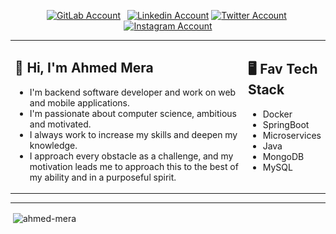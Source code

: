 
<div align=center>

&ensp;<a target="_blank" href="https://gitlab.com/users/ahmed-mera/projects"><img src="https://cdn.worldvectorlogo.com/logos/gitlab.svg" title="GitLab" alt="GitLab Account" width="30"/></a>
&ensp;<a target="_blank" href="https://www.linkedin.com/in/ahmed-mera-096334186/"><img src="https://cdn.worldvectorlogo.com/logos/linkedin-icon-2.svg" title="Linkedin" alt="Linkedin Account" width="30"/></a> 
<a target="_blank"  href="https://twitter.com/__ahmedmera"><img src="https://cdn.worldvectorlogo.com/logos/twitter-6.svg" title="Twitter" alt="Twitter Account" width="40"/></a> 
&ensp;<a target="_blank" href="https://www.instagram.com/_ahmed.mera_/"><img src="https://cdn.worldvectorlogo.com/logos/instagram-2016-5.svg" title="Instagram" alt="Instagram Account" width="30"/></a> 
</div>


<table><tr><td valign="top" width="75%">

## 👋 Hi, I'm Ahmed Mera
 
 - I'm backend software developer and work on web and mobile applications. 
 - I'm passionate about computer science, ambitious and motivated.
 - I always work to increase my skills and deepen my knowledge. 
 - I approach every obstacle as a challenge, and my motivation leads me to approach this to the best of my ability and in a purposeful spirit.
 
</td><td valign="top" width="25%">

## 🖥️ Fav Tech Stack

- Docker 
- SpringBoot
- Microservices
- Java
- MongoDB
- MySQL
  
</tr></tr></table> 


[//]: # (---)

[//]: # ()
[//]: # (### Connect with me:)

[//]: # ()
[//]: # ([<img src="https://img.shields.io/badge/-toyamarodrigo.com-474747?style=for-the-badge&logo=circle&logoColor=white" />][website])

[//]: # ([<img src="https://img.shields.io/badge/linkedin-%230077B5.svg?&style=for-the-badge&logo=linkedin&logoColor=white" />][linkedin])

[//]: # ([<img src="https://img.shields.io/badge/instagram-%23E4405F.svg?&style=for-the-badge&logo=instagram&logoColor=white" />][instagram])

[//]: # ([<img src="https://img.shields.io/badge/gmail-%23D14836.svg?&style=for-the-badge&logo=gmail&logoColor=white" />][mail])


[//]: # (---)

[//]: # ()
[//]: # (### Languages and Tools:)

[//]: # ()
[//]: # (<img align="left" alt="HTML5" width="26px" src="https://raw.githubusercontent.com/github/explore/80688e429a7d4ef2fca1e82350fe8e3517d3494d/topics/html/html.png" />)

[//]: # (<img align="left" alt="CSS3" width="26px" src="https://raw.githubusercontent.com/github/explore/80688e429a7d4ef2fca1e82350fe8e3517d3494d/topics/css/css.png" />)

[//]: # (<img align="left" alt="JavaScript" width="26px" src="https://raw.githubusercontent.com/github/explore/80688e429a7d4ef2fca1e82350fe8e3517d3494d/topics/javascript/javascript.png" />)

[//]: # (<img align="left" alt="React" width="26px" src="https://raw.githubusercontent.com/github/explore/80688e429a7d4ef2fca1e82350fe8e3517d3494d/topics/react/react.png" />)

[//]: # (<img align="left" alt="Node.js" width="26px" src="https://raw.githubusercontent.com/github/explore/80688e429a7d4ef2fca1e82350fe8e3517d3494d/topics/nodejs/nodejs.png" />)

[//]: # ()
[//]: # (<br/>)

---

<p>&nbsp;<img align="center" src="https://github-readme-stats.vercel.app/api?username=ahmed-mera&show_icons=true&locale=en&theme=ambient_gradient&include_all_commits=true" alt="ahmed-mera" /></p>

[website]: https://mera-tech.it
[mail]: mailto:ahmedmera81136@gmail.com
[instagram]: https://www.instagram.com/_ahmed.mera_
[linkedin]: https://www.linkedin.com/in/ahmed-mera-096334186

 
